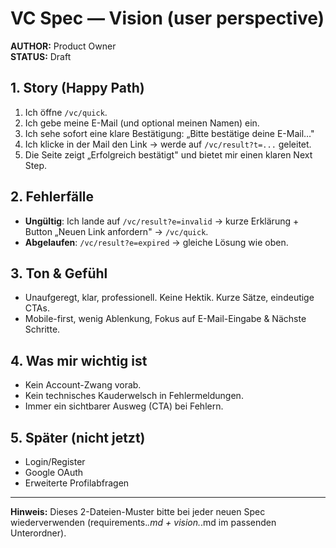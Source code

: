 # VC Spec — Vision (user perspective)

**AUTHOR:** Product Owner  
**STATUS:** Draft

## 1. Story (Happy Path)
1) Ich öffne `/vc/quick`.
2) Ich gebe meine E-Mail (und optional meinen Namen) ein.
3) Ich sehe sofort eine klare Bestätigung: „Bitte bestätige deine E-Mail…"
4) Ich klicke in der Mail den Link → werde auf `/vc/result?t=...` geleitet.
5) Die Seite zeigt „Erfolgreich bestätigt" und bietet mir einen klaren Next Step.

## 2. Fehlerfälle
- **Ungültig**: Ich lande auf `/vc/result?e=invalid` → kurze Erklärung + Button „Neuen Link anfordern" → `/vc/quick`.
- **Abgelaufen**: `/vc/result?e=expired` → gleiche Lösung wie oben.

## 3. Ton & Gefühl
- Unaufgeregt, klar, professionell. Keine Hektik. Kurze Sätze, eindeutige CTAs.
- Mobile-first, wenig Ablenkung, Fokus auf E-Mail-Eingabe & Nächste Schritte.

## 4. Was mir wichtig ist
- Kein Account-Zwang vorab.
- Kein technisches Kauderwelsch in Fehlermeldungen.
- Immer ein sichtbarer Ausweg (CTA) bei Fehlern.

## 5. Später (nicht jetzt)
- Login/Register
- Google OAuth
- Erweiterte Profilabfragen

---

**Hinweis:** Dieses 2-Dateien-Muster bitte bei jeder neuen Spec wiederverwenden (requirements.*.md + vision.*.md im passenden Unterordner).